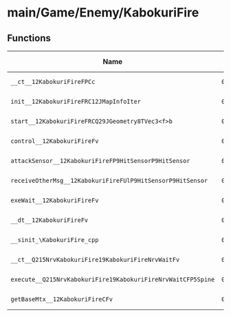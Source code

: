# main/Game/Enemy/KabokuriFire

## Functions

| Name | Address | Match % |
|------|---------|---------|
| `__ct__12KabokuriFireFPCc` | `0x80103864` | :x: (0.0%) |
| `init__12KabokuriFireFRC12JMapInfoIter` | `0x801038A8` | :x: (0.0%) |
| `start__12KabokuriFireFRCQ29JGeometry8TVec3<f>b` | `0x80103960` | :x: (0.0%) |
| `control__12KabokuriFireFv` | `0x80103A08` | :x: (0.0%) |
| `attackSensor__12KabokuriFireFP9HitSensorP9HitSensor` | `0x80103A0C` | :x: (0.0%) |
| `receiveOtherMsg__12KabokuriFireFUlP9HitSensorP9HitSensor` | `0x80103A30` | :x: (0.0%) |
| `exeWait__12KabokuriFireFv` | `0x80103AAC` | :x: (0.0%) |
| `__dt__12KabokuriFireFv` | `0x80103B3C` | :x: (0.0%) |
| `__sinit_\KabokuriFire_cpp` | `0x80103B98` | :x: (0.0%) |
| `__ct__Q215NrvKabokuriFire19KabokuriFireNrvWaitFv` | `0x80103BA0` | :x: (0.0%) |
| `execute__Q215NrvKabokuriFire19KabokuriFireNrvWaitCFP5Spine` | `0x80103BB0` | :x: (0.0%) |
| `getBaseMtx__12KabokuriFireCFv` | `0x80103BB8` | :x: (0.0%) |